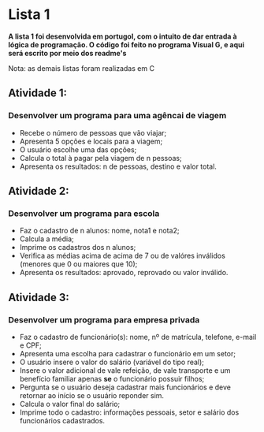 # Lista 1
**A lista 1 foi desenvolvida em portugol, com o intuito de dar entrada à lógica de programação. O código foi feito no programa Visual G, e aqui será escrito por meio dos readme's**

Nota: as demais listas foram realizadas em C

## Atividade 1:
### Desenvolver um programa para uma agêncai de viagem
* Recebe o número de pessoas que vão viajar;
* Apresenta 5 opções e locais para a viagem;
* O usuário escolhe uma das opções;
* Calcula o total à pagar pela viagem de n pessoas;
* Apresenta os resultados: n de pessoas, destino e valor total.

## Atividade 2:
### Desenvolver um programa para escola
* Faz o cadastro de n alunos: nome, nota1 e nota2;
* Calcula a média;
* Imprime os cadastros dos n alunos;
* Verifica as médias acima de acima de 7 ou de valóres inválidos (menores que 0 ou maiores que 10);
* Apresenta os resultados: aprovado, reprovado ou valor inválido.

## Atividade 3:
### Desenvolver um programa para empresa privada
* Faz o cadastro de funcionário(s): nome, nº de matrícula, telefone, e-mail e CPF;
* Apresenta uma escolha para cadastrar o funcionário em um setor;
* O usuário insere o valor do salário (variável do tipo real);
* Insere o valor adicional de vale refeição, de vale transporte e um benefício familiar apenas **se** o funcionário possuir filhos;
* Pergunta se o usuário deseja cadastrar mais funcionários e deve retornar ao início se o usuário reponder sim.
* Calcula o valor final do salário;
* Imprime todo o cadastro: informações pessoais, setor e salário dos funcionários cadastrados.
